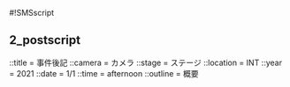 #!SMSscript

## 2_postscript

::title = 事件後記
::camera = カメラ
::stage = ステージ
::location = INT
::year = 2021
::date = 1/1
::time = afternoon
::outline = 概要

